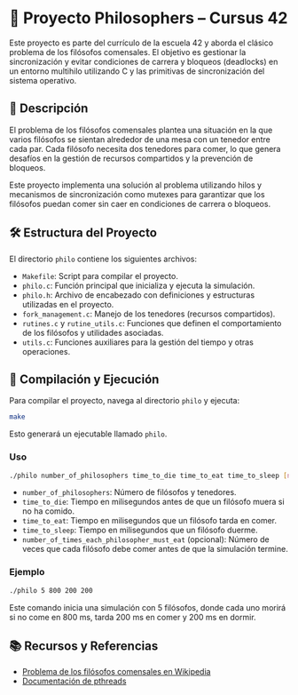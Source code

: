 # 🧠 Proyecto Philosophers – Cursus 42

Este proyecto es parte del currículo de la escuela 42 y aborda el clásico problema de los filósofos comensales. El objetivo es gestionar la sincronización y evitar condiciones de carrera y bloqueos (deadlocks) en un entorno multihilo utilizando C y las primitivas de sincronización del sistema operativo.

## 🧾 Descripción

El problema de los filósofos comensales plantea una situación en la que varios filósofos se sientan alrededor de una mesa con un tenedor entre cada par. Cada filósofo necesita dos tenedores para comer, lo que genera desafíos en la gestión de recursos compartidos y la prevención de bloqueos.

Este proyecto implementa una solución al problema utilizando hilos y mecanismos de sincronización como mutexes para garantizar que los filósofos puedan comer sin caer en condiciones de carrera o bloqueos.

## 🛠️ Estructura del Proyecto

El directorio `philo` contiene los siguientes archivos:

* `Makefile`: Script para compilar el proyecto.
* `philo.c`: Función principal que inicializa y ejecuta la simulación.
* `philo.h`: Archivo de encabezado con definiciones y estructuras utilizadas en el proyecto.
* `fork_management.c`: Manejo de los tenedores (recursos compartidos).
* `rutines.c` y `rutine_utils.c`: Funciones que definen el comportamiento de los filósofos y utilidades asociadas.
* `utils.c`: Funciones auxiliares para la gestión del tiempo y otras operaciones.

## 🚀 Compilación y Ejecución

Para compilar el proyecto, navega al directorio `philo` y ejecuta:

```bash
make
```

Esto generará un ejecutable llamado `philo`.

### Uso

```bash
./philo number_of_philosophers time_to_die time_to_eat time_to_sleep [number_of_times_each_philosopher_must_eat]
```

* `number_of_philosophers`: Número de filósofos y tenedores.
* `time_to_die`: Tiempo en milisegundos antes de que un filósofo muera si no ha comido.
* `time_to_eat`: Tiempo en milisegundos que un filósofo tarda en comer.
* `time_to_sleep`: Tiempo en milisegundos que un filósofo duerme.
* `number_of_times_each_philosopher_must_eat` (opcional): Número de veces que cada filósofo debe comer antes de que la simulación termine.

### Ejemplo

```bash
./philo 5 800 200 200
```

Este comando inicia una simulación con 5 filósofos, donde cada uno morirá si no come en 800 ms, tarda 200 ms en comer y 200 ms en dormir.

## 📚 Recursos y Referencias

* [Problema de los filósofos comensales en Wikipedia](https://es.wikipedia.org/wiki/Problema_de_la_cena_de_los_fil%C3%B3sofos)
* [Documentación de pthreads](https://man7.org/linux/man-pages/man7/pthreads.7.html)
